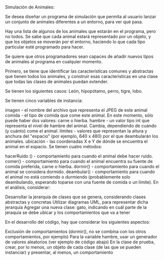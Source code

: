 Simulación de Animales: 


Se desea diseñar un programa de simulación que permita al usuario lanzar un conjunto de animales diferentes a un entorno, para ver qué pasa.   

Hay una lista de algunos de los animales que estarán  en el programa, pero no todos. Se sabe que cada animal estará representado por un objeto, y que los objetos se moverán por el entorno, haciendo lo que cada tipo particular esté programado para hacer.

Se quiere que otros programadores sean capaces de añadir nuevos tipos de animales al programa en cualquier momento.

Primero, se tiene que identificar las características comunes y abstractas que tienen todos los animales, y construir esas características en una clase que todas las clases de animales puedan extender.

Se tienen los siguientes casos: León, hipopótamo, perro, tigre, lobo.

Se tienen cinco variables de instancia:

imagen - el nombre del archivo que representa el JPEG de este animal
comida - el tipo de comida que come este animal. En este momento, sólo puede haber dos valores: carne o hierba.
hambre - un valor tipo int que representa el nivel de hambre del animal. Cambia, dependiendo de cuándo (y cuánto) come el animal.
límites - valores que representan la altura y anchura del "espacio" (por ejemplo, 640 x 480) por el que deambularán los animales.
ubicación - las coordenadas X e Y de dónde se encuentra el animal en el espacio.
Se tienen cuatro métodos:

hacerRuido () - comportamiento para cuando el animal debe hacer ruido.
comer() - comportamiento para cuando el animal encuentra su fuente de comida preferida, carne o hierba.
dormir() - comportamiento para cuando el animal se considera dormido. 
deambular() - comportamiento para cuando el animal no está comiendo o durmiendo (probablemente solo deambulando, esperando toparse con una fuente de comida o un límite).
En el análisis, considerar:

Desarrollar la jerarquía de clases que se genera, considerando clases abstractas y concretas
Utilizar diagramas UML, para representar dicha jerarquía
Agregar una nueva clase: gato, indicando en cuál parte de la jeraquía se debe ubicar y los comportamientos que va a tener


En el desarrollo del código, hay que considerar los siguientes aspectos:

Exclusión de comportamientos (dormir(), no se combina con los otros comportamientos, por ejemplo)
Para la variable hambre, usar un generador de valores aleatorios (ver ejemplo de código abajo)
En la clase de prueba, crear, por lo menos, un objeto de cada clase (de las que se pueden instanciar) y presentar, al menos, un comportamiento

